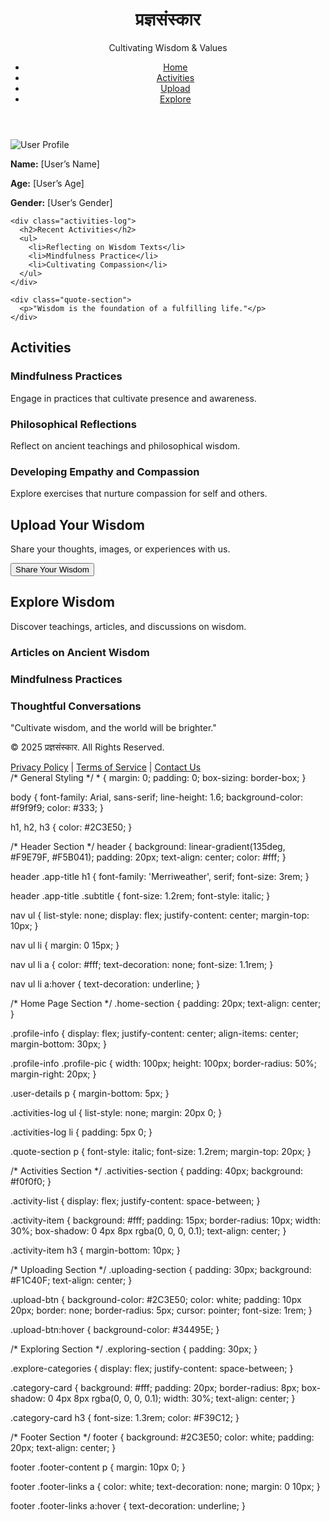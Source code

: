 <!DOCTYPE html>
<html lang="en">
<head>
  <meta charset="UTF-8">
  <meta name="viewport" content="width=device-width, initial-scale=1.0">
  <meta http-equiv="X-UA-Compatible" content="ie=edge">
  <title>प्रज्ञसंस्कार - Cultivating Wisdom & Values</title>
  <link rel="stylesheet" href="styles.css">
</head>
<body>
  <!-- Header Section -->
  <header>
    <div class="app-title">
      <h1>प्रज्ञसंस्कार</h1>
      <p class="subtitle">Cultivating Wisdom & Values</p>
    </div>
    <nav>
      <ul>
        <li><a href="#home">Home</a></li>
        <li><a href="#activities">Activities</a></li>
        <li><a href="#uploading">Upload</a></li>
        <li><a href="#exploring">Explore</a></li>
      </ul>
    </nav>
  </header>

  <!-- Home Page Section -->
  <section id="home" class="home-section">
    <div class="profile-info">
      <img src="profile-placeholder.jpg" alt="User Profile" class="profile-pic">
      <div class="user-details">
        <p><strong>Name:</strong> [User’s Name]</p>
        <p><strong>Age:</strong> [User’s Age]</p>
        <p><strong>Gender:</strong> [User’s Gender]</p>
      </div>
    </div>

    <div class="activities-log">
      <h2>Recent Activities</h2>
      <ul>
        <li>Reflecting on Wisdom Texts</li>
        <li>Mindfulness Practice</li>
        <li>Cultivating Compassion</li>
      </ul>
    </div>

    <div class="quote-section">
      <p>"Wisdom is the foundation of a fulfilling life."</p>
    </div>
  </section>

  <!-- Activities Section -->
  <section id="activities" class="activities-section">
    <h2>Activities</h2>
    <div class="activity-list">
      <div class="activity-item">
        <h3>Mindfulness Practices</h3>
        <p>Engage in practices that cultivate presence and awareness.</p>
      </div>
      <div class="activity-item">
        <h3>Philosophical Reflections</h3>
        <p>Reflect on ancient teachings and philosophical wisdom.</p>
      </div>
      <div class="activity-item">
        <h3>Developing Empathy and Compassion</h3>
        <p>Explore exercises that nurture compassion for self and others.</p>
      </div>
    </div>
  </section>

  <!-- Uploading Section -->
  <section id="uploading" class="uploading-section">
    <h2>Upload Your Wisdom</h2>
    <p>Share your thoughts, images, or experiences with us.</p>
    <button class="upload-btn">Share Your Wisdom</button>
  </section>

  <!-- Exploring Section -->
  <section id="exploring" class="exploring-section">
    <h2>Explore Wisdom</h2>
    <p>Discover teachings, articles, and discussions on wisdom.</p>
    <div class="explore-categories">
      <div class="category-card">
        <h3>Articles on Ancient Wisdom</h3>
      </div>
      <div class="category-card">
        <h3>Mindfulness Practices</h3>
      </div>
      <div class="category-card">
        <h3>Thoughtful Conversations</h3>
      </div>
    </div>
  </section>

  <!-- Footer Section -->
  <footer>
    <div class="footer-content">
      <p>"Cultivate wisdom, and the world will be brighter."</p>
      <p>&copy; 2025 प्रज्ञसंस्कार. All Rights Reserved.</p>
      <div class="footer-links">
        <a href="#">Privacy Policy</a> | <a href="#">Terms of Service</a> | <a href="#">Contact Us</a>
      </div>
    </div>
  </footer>
</body>
</html>
/* General Styling */
* {
  margin: 0;
  padding: 0;
  box-sizing: border-box;
}

body {
  font-family: Arial, sans-serif;
  line-height: 1.6;
  background-color: #f9f9f9;
  color: #333;
}

h1, h2, h3 {
  color: #2C3E50;
}

/* Header Section */
header {
  background: linear-gradient(135deg, #F9E79F, #F5B041);
  padding: 20px;
  text-align: center;
  color: #fff;
}

header .app-title h1 {
  font-family: 'Merriweather', serif;
  font-size: 3rem;
}

header .app-title .subtitle {
  font-size: 1.2rem;
  font-style: italic;
}

nav ul {
  list-style: none;
  display: flex;
  justify-content: center;
  margin-top: 10px;
}

nav ul li {
  margin: 0 15px;
}

nav ul li a {
  color: #fff;
  text-decoration: none;
  font-size: 1.1rem;
}

nav ul li a:hover {
  text-decoration: underline;
}

/* Home Page Section */
.home-section {
  padding: 20px;
  text-align: center;
}

.profile-info {
  display: flex;
  justify-content: center;
  align-items: center;
  margin-bottom: 30px;
}

.profile-info .profile-pic {
  width: 100px;
  height: 100px;
  border-radius: 50%;
  margin-right: 20px;
}

.user-details p {
  margin-bottom: 5px;
}

.activities-log ul {
  list-style: none;
  margin: 20px 0;
}

.activities-log li {
  padding: 5px 0;
}

.quote-section p {
  font-style: italic;
  font-size: 1.2rem;
  margin-top: 20px;
}

/* Activities Section */
.activities-section {
  padding: 40px;
  background: #f0f0f0;
}

.activity-list {
  display: flex;
  justify-content: space-between;
}

.activity-item {
  background: #fff;
  padding: 15px;
  border-radius: 10px;
  width: 30%;
  box-shadow: 0 4px 8px rgba(0, 0, 0, 0.1);
  text-align: center;
}

.activity-item h3 {
  margin-bottom: 10px;
}

/* Uploading Section */
.uploading-section {
  padding: 30px;
  background: #F1C40F;
  text-align: center;
}

.upload-btn {
  background-color: #2C3E50;
  color: white;
  padding: 10px 20px;
  border: none;
  border-radius: 5px;
  cursor: pointer;
  font-size: 1rem;
}

.upload-btn:hover {
  background-color: #34495E;
}

/* Exploring Section */
.exploring-section {
  padding: 30px;
}

.explore-categories {
  display: flex;
  justify-content: space-between;
}

.category-card {
  background: #fff;
  padding: 20px;
  border-radius: 8px;
  box-shadow: 0 4px 8px rgba(0, 0, 0, 0.1);
  width: 30%;
  text-align: center;
}

.category-card h3 {
  font-size: 1.3rem;
  color: #F39C12;
}

/* Footer Section */
footer {
  background: #2C3E50;
  color: white;
  padding: 20px;
  text-align: center;
}

footer .footer-content p {
  margin: 10px 0;
}

footer .footer-links a {
  color: white;
  text-decoration: none;
  margin: 0 10px;
}

footer .footer-links a:hover {
  text-decoration: underline;
}
